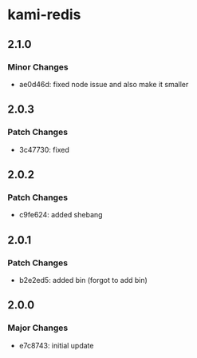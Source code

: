 # kami-redis

## 2.1.0

### Minor Changes

- ae0d46d: fixed node issue and also make it smaller

## 2.0.3

### Patch Changes

- 3c47730: fixed

## 2.0.2

### Patch Changes

- c9fe624: added shebang

## 2.0.1

### Patch Changes

- b2e2ed5: added bin (forgot to add bin)

## 2.0.0

### Major Changes

- e7c8743: initial update
